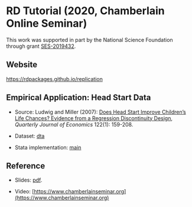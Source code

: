 # RD Tutorial (2020, Chamberlain Online Seminar)

This work was supported in part by the National Science Foundation through grant [SES-2019432](https://www.nsf.gov/awardsearch/showAward?AWD_ID=2019432).

## Website

https://rdpackages.github.io/replication

## Empirical Application: Head Start Data

- Source: Ludwig and Miller (2007): [Does Head Start Improve Children’s Life Chances? Evidence from a Regression Discontinuity Design](https://doi.org/10.1162/qjec.122.1.159), _Quarterly Journal of Economics_ 122(1): 159-208.

- Dataset: [dta](headstart.dta)

- Stata implementation: [main](C_2020_Chamberlain.do)

## Reference

- Slides: [pdf](https://raw.githubusercontent.com/rdpackages-replication/C_2020_Chamberlain/master/C_2020_Chamberlain.pdf).

- Video: [https://www.chamberlainseminar.org](https://www.chamberlainseminar.org)


<br><br>
